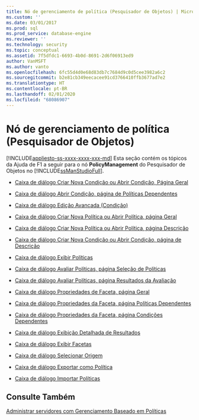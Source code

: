 ```yaml
---
title: Nó de gerenciamento de política (Pesquisador de Objetos) | Microsoft Docs
ms.custom: ''
ms.date: 03/01/2017
ms.prod: sql
ms.prod_service: database-engine
ms.reviewer: ''
ms.technology: security
ms.topic: conceptual
ms.assetid: 7f5dfdc1-6693-4b0d-8691-2d6f06913ed9
author: VanMSFT
ms.author: vanto
ms.openlocfilehash: 6fc55d4d0e68d83db7c7684d9c0d5cee3982a6c2
ms.sourcegitcommit: b2e81cb349eecacee91cd3766410ffb3677ad7e2
ms.translationtype: HT
ms.contentlocale: pt-BR
ms.lasthandoff: 02/01/2020
ms.locfileid: "68086907"
---
```

# <a name="policy-management-node-object-explorer"></a>Nó de gerenciamento de política (Pesquisador de Objetos)
[!INCLUDE[appliesto-ss-xxxx-xxxx-xxx-md](../../includes/appliesto-ss-xxxx-xxxx-xxx-md.md)]
  Esta seção contém os tópicos da Ajuda de F1 a seguir para o nó **PolicyManagement** do Pesquisador de Objetos no [!INCLUDE[ssManStudioFull](../../includes/ssmanstudiofull-md.md)].  
  
-   [Caixa de diálogo Criar Nova Condição ou Abrir Condição, Página Geral](../../relational-databases/policy-based-management/create-new-condition-or-open-condition-dialog-box-general-page.md)  
  
-   [Caixa de diálogo Abrir Condição, página de Políticas Dependentes](../../relational-databases/policy-based-management/open-condition-dialog-box-dependent-policies-page.md)  
  
-   [Caixa de diálogo Edição Avançada &#40;Condição&#41;](../../relational-databases/policy-based-management/advanced-edit-condition-dialog-box.md)  
  
-   [Caixa de diálogo Criar Nova Política ou Abrir Política, página Geral](../../relational-databases/policy-based-management/create-new-policy-or-open-policy-dialog-box-general-page.md)  
  
-   [Caixa de diálogo Criar Nova Política ou Abrir Política, página Descrição](../../relational-databases/policy-based-management/create-new-policy-or-open-policy-dialog-box-description-page.md)  
  
-   [Caixa de diálogo Criar Nova Condição ou Abrir Condição, página de Descrição](../../relational-databases/policy-based-management/create-new-condition-or-open-condition-dialog-box-description-page.md)  
  
-   [Caixa de diálogo Exibir Políticas](../../relational-databases/policy-based-management/view-policies-dialog-box.md)  
  
-   [Caixa de diálogo Avaliar Políticas, página Seleção de Políticas](../../relational-databases/policy-based-management/evaluate-policies-dialog-box-policy-selection-page.md)  
  
-   [Caixa de diálogo Avaliar Políticas, página Resultados da Avaliação](../../relational-databases/policy-based-management/evaluate-policies-dialog-box-evaluation-results-page.md)  
  
-   [Caixa de diálogo Propriedades de Faceta, página Geral](../../relational-databases/policy-based-management/facet-properties-dialog-box-general-page.md)  
  
-   [Caixa de diálogo Propriedades da Faceta, página Políticas Dependentes](../../relational-databases/policy-based-management/facet-properties-dialog-box-dependent-policies-page.md)  
  
-   [Caixa de diálogo Propriedades da Faceta, página Condições Dependentes](../../relational-databases/policy-based-management/facet-properties-dialog-box-dependent-conditions-page.md)  
  
-   [Caixa de diálogo Exibição Detalhada de Resultados](../../relational-databases/policy-based-management/results-detailed-view-dialog-box.md)  
  
-   [Caixa de diálogo Exibir Facetas](../../relational-databases/policy-based-management/view-facets-dialog-box.md)  
  
-   [Caixa de diálogo Selecionar Origem](../../relational-databases/policy-based-management/select-source-dialog-box.md)  
  
-   [Caixa de diálogo Exportar como Política](../../relational-databases/policy-based-management/export-as-policy-dialog-box.md)  
  
-   [Caixa de diálogo Importar Políticas](../../relational-databases/policy-based-management/import-policies-dialog-box.md)  
  
## <a name="see-also"></a>Consulte Também  
 [Administrar servidores com Gerenciamento Baseado em Políticas](../../relational-databases/policy-based-management/administer-servers-by-using-policy-based-management.md)  
  
  
